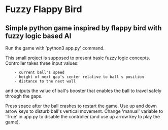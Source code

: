# Fuzzy Flappy Bird
## Simple python game inspired by flappy bird with fuzzy logic based AI

Run the game with 'python3 app.py' command.

This small project is supposed to present basic fuzzy logic concepts. Controller takes three input values:

        - current ball's speed
        - height of next gap's center relative to ball's position
        - distance to the next wall

and outputs the value of ball's booster that enables the ball to travel safely through the gaps.

Press space after the ball crashes to restart the game.
Use up and down arrow keys to disturb ball's vertical movement.
Change 'manual' variable to 'True' in app.py to disable the controller (and use up arrow key to play the game).

